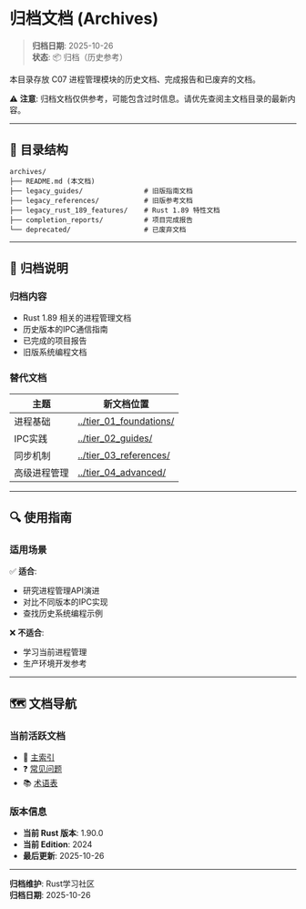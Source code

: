 # 归档文档 (Archives)

> **归档日期**: 2025-10-26  
> **状态**: 📦 归档（历史参考）

本目录存放 C07 进程管理模块的历史文档、完成报告和已废弃的文档。

⚠️ **注意**: 归档文档仅供参考，可能包含过时信息。请优先查阅主文档目录的最新内容。

---

## 📂 目录结构

```text
archives/
├── README.md (本文档)
├── legacy_guides/               # 旧版指南文档
├── legacy_references/           # 旧版参考文档
├── legacy_rust_189_features/    # Rust 1.89 特性文档
├── completion_reports/          # 项目完成报告
└── deprecated/                  # 已废弃文档
```

---

## 📁 归档说明

### 归档内容

- Rust 1.89 相关的进程管理文档
- 历史版本的IPC通信指南
- 已完成的项目报告
- 旧版系统编程文档

### 替代文档

| 主题 | 新文档位置 |
|------|-----------|
| 进程基础 | [../tier_01_foundations/](../tier_01_foundations/) |
| IPC实践 | [../tier_02_guides/](../tier_02_guides/) |
| 同步机制 | [../tier_03_references/](../tier_03_references/) |
| 高级进程管理 | [../tier_04_advanced/](../tier_04_advanced/) |

---

## 🔍 使用指南

### 适用场景

✅ **适合**:
- 研究进程管理API演进
- 对比不同版本的IPC实现
- 查找历史系统编程示例

❌ **不适合**:
- 学习当前进程管理
- 生产环境开发参考

---

## 🗺️ 文档导航

### 当前活跃文档

- 📖 [主索引](../00_MASTER_INDEX.md)
- ❓ [常见问题](../FAQ.md)
- 📚 [术语表](../Glossary.md)

### 版本信息

- **当前 Rust 版本**: 1.90.0
- **当前 Edition**: 2024
- **最后更新**: 2025-10-26

---

**归档维护**: Rust学习社区  
**归档日期**: 2025-10-26

